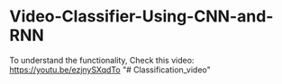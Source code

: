 # Video-Classifier-Using-CNN-and-RNN

To understand the functionality, Check this video: https://youtu.be/ezjnySXqdTo
"# Classification_video" 

